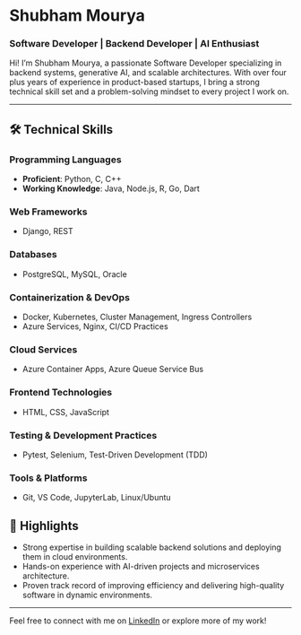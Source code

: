 # Shubham Mourya  

### Software Developer | Backend Developer | AI Enthusiast  

Hi! I’m Shubham Mourya, a passionate Software Developer specializing in backend systems, generative AI, and scalable architectures. With over four plus years of experience in product-based startups, I bring a strong technical skill set and a problem-solving mindset to every project I work on.  

---

## 🛠 Technical Skills  

### Programming Languages  
- **Proficient**: Python, C, C++ 
- **Working Knowledge**: Java, Node.js, R, Go, Dart

### Web Frameworks  
- Django, REST  

### Databases  
- PostgreSQL, MySQL, Oracle 

### Containerization & DevOps  
- Docker, Kubernetes, Cluster Management, Ingress Controllers  
- Azure Services, Nginx, CI/CD Practices  

### Cloud Services  
- Azure Container Apps, Azure Queue Service Bus  

### Frontend Technologies  
- HTML, CSS, JavaScript  

### Testing & Development Practices  
- Pytest, Selenium, Test-Driven Development (TDD)  

### Tools & Platforms  
- Git, VS Code, JupyterLab, Linux/Ubuntu  


## 🌟 Highlights  
- Strong expertise in building scalable backend solutions and deploying them in cloud environments.  
- Hands-on experience with AI-driven projects and microservices architecture.  
- Proven track record of improving efficiency and delivering high-quality software in dynamic environments.  

---

Feel free to connect with me on [LinkedIn](https://www.linkedin.com/in/shubham-mourya-947b96157/) or explore more of my work!  
